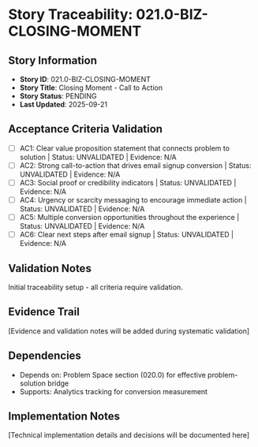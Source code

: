 # Story Traceability: 021.0-BIZ-CLOSING-MOMENT

## Story Information
- **Story ID**: 021.0-BIZ-CLOSING-MOMENT
- **Story Title**: Closing Moment - Call to Action
- **Story Status**: PENDING
- **Last Updated**: 2025-09-21

## Acceptance Criteria Validation

- [ ] AC1: Clear value proposition statement that connects problem to solution | Status: UNVALIDATED | Evidence: N/A
- [ ] AC2: Strong call-to-action that drives email signup conversion | Status: UNVALIDATED | Evidence: N/A
- [ ] AC3: Social proof or credibility indicators | Status: UNVALIDATED | Evidence: N/A
- [ ] AC4: Urgency or scarcity messaging to encourage immediate action | Status: UNVALIDATED | Evidence: N/A
- [ ] AC5: Multiple conversion opportunities throughout the experience | Status: UNVALIDATED | Evidence: N/A
- [ ] AC6: Clear next steps after email signup | Status: UNVALIDATED | Evidence: N/A

## Validation Notes
Initial traceability setup - all criteria require validation.

## Evidence Trail
[Evidence and validation notes will be added during systematic validation]

## Dependencies
- Depends on: Problem Space section (020.0) for effective problem-solution bridge
- Supports: Analytics tracking for conversion measurement

## Implementation Notes
[Technical implementation details and decisions will be documented here]